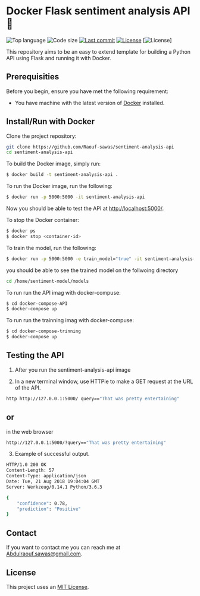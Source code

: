 # Docker Flask sentiment analysis API  🐳

<!-- Shields -->
![Top language](https://img.shields.io/github/languages/top/Raouf-sawas/sentiment-analysis-api?style=for-the-badge)
![Code size](https://img.shields.io/github/languages/code-size/Raouf-sawas/sentiment-analysis-api?style=for-the-badge)
[![Last commit](https://img.shields.io/github/last-commit/Raouf-sawas/sentiment-analysis-api?style=for-the-badge)](https://github.com/Raouf-sawas/sentiment-analysis-api/commits/master)
[![License](https://img.shields.io/github/license/Raouf-sawas/sentiment-analysis-api?style=for-the-badge)](https://github.com/Raouf-sawas/sentiment-analysis-api/blob/master/LICENSE)
[![License](https://img.shields.io/github/license/RodolfoFerro/docker-flask-api?style=for-the-badge)]


<!-- Project description -->
This repository aims to be an easy to extend template for building a Python API using Flask and running it with Docker.


## Prerequisities

Before you begin, ensure you have met the following requirement:

* You have machine with the latest version of [Docker](https://www.docker.com/) installed.



## Install/Run with Docker


Clone the project repository:
```bash
git clone https://github.com/Raouf-sawas/sentiment-analysis-api
cd sentiment-analysis-api
```

To build the Docker image, simply run:

```bash
$ docker build -t sentiment-analysis-api .
```

To run the Docker image, run the following:
```bash
$ docker run -p 5000:5000 -it sentiment-analysis-api
```

Now you should be able to test the API at <http://localhost:5000/>.

To stop the Docker container:
```bash
$ docker ps
$ docker stop <container-id>
```
To train the model, run the following: 
```bash
$ docker run -p 5000:5000 -e train_model="true" -it sentiment-analysis-api
```
you should be able to see the trained model on the follwoing directory 
```bash
cd /home/sentiment-model/models
```

To run run the API imag with docker-compuse:

```bash
$ cd docker-compose-API
$ docker-compose up
```
To run run the trainning imag with docker-compuse:

```bash
$ cd docker-compose-trinning
$ docker-compose up
```

## Testing the API
1. After you run the sentiment-analysis-api image 

2. In a new terminal window, use HTTPie to make a GET request at the URL of the API.

```bash
http http://127.0.0.1:5000/ query=="That was pretty entertaining"
```
## or

in the web browser

```bash
http://127.0.0.1:5000/?query=="That was pretty entertaining"
```



3. Example of successful output.

```bash
HTTP/1.0 200 OK
Content-Length: 57
Content-Type: application/json
Date: Tue, 21 Aug 2018 19:04:04 GMT
Server: Werkzeug/0.14.1 Python/3.6.3

{
    "confidence": 0.78,
    "prediction": "Positive"
}
```


<!-- ## Contributors

Thanks to the following people who have contributed to this project:

* @Raouf 📖💻 -->


## Contact

If you want to contact me you can reach me at <Abdulraouf.sawas@gmail.com>.


## License

This project uses an [MIT License](https://github.com/Raouf-sawas/sentiment-analysis-api/blob/master/LICENSE).
